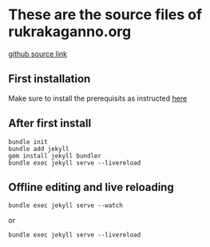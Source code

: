 # These are the source files of rukrakaganno.org

[github source link](https://github.com/Sathimantha/rukrakaganno.org)


## First installation

Make sure to install the prerequisits as instructed [here](https://jekyllrb.com/docs/)

## After first install
```
bundle init
bundle add jekyll
gem install jekyll bundler
bundle exec jekyll serve --livereload
```

## Offline editing and live reloading

```
bundle exec jekyll serve --watch
```

or 
```
bundle exec jekyll serve --livereload
```
